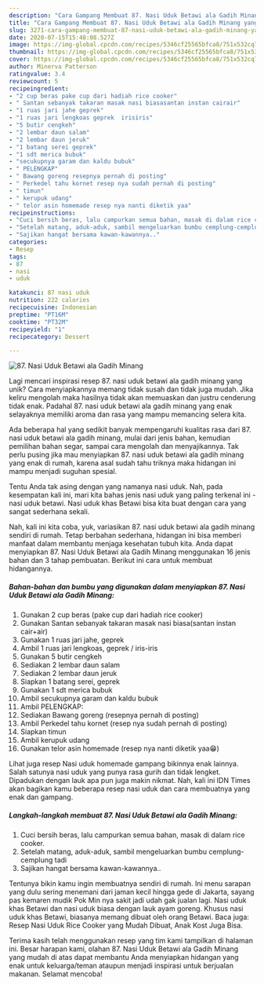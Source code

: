 ```yaml
---
description: "Cara Gampang Membuat 87. Nasi Uduk Betawi ala Gadih Minang yang Sempurna"
title: "Cara Gampang Membuat 87. Nasi Uduk Betawi ala Gadih Minang yang Sempurna"
slug: 3271-cara-gampang-membuat-87-nasi-uduk-betawi-ala-gadih-minang-yang-sempurna
date: 2020-07-15T15:48:08.527Z
image: https://img-global.cpcdn.com/recipes/5346cf25565bfca8/751x532cq70/87-nasi-uduk-betawi-ala-gadih-minang-foto-resep-utama.jpg
thumbnail: https://img-global.cpcdn.com/recipes/5346cf25565bfca8/751x532cq70/87-nasi-uduk-betawi-ala-gadih-minang-foto-resep-utama.jpg
cover: https://img-global.cpcdn.com/recipes/5346cf25565bfca8/751x532cq70/87-nasi-uduk-betawi-ala-gadih-minang-foto-resep-utama.jpg
author: Minerva Patterson
ratingvalue: 3.4
reviewcount: 5
recipeingredient:
- "2 cup beras pake cup dari hadiah rice cooker"
- " Santan sebanyak takaran masak nasi biasasantan instan cairair"
- "1 ruas jari jahe geprek"
- "1 ruas jari lengkoas geprek  irisiris"
- "5 butir cengkeh"
- "2 lembar daun salam"
- "2 lembar daun jeruk"
- "1 batang serei geprek"
- "1 sdt merica bubuk"
- "secukupnya garam dan kaldu bubuk"
- " PELENGKAP"
- " Bawang goreng resepnya pernah di posting"
- " Perkedel tahu kornet resep nya sudah pernah di posting"
- " timun"
- " kerupuk udang"
- " telor asin homemade resep nya nanti diketik yaa"
recipeinstructions:
- "Cuci bersih beras, lalu campurkan semua bahan, masak di dalam rice cooker."
- "Setelah matang, aduk-aduk, sambil mengeluarkan bumbu cemplung-cemplung tadi"
- "Sajikan hangat bersama kawan-kawannya.."
categories:
- Resep
tags:
- 87
- nasi
- uduk

katakunci: 87 nasi uduk 
nutrition: 222 calories
recipecuisine: Indonesian
preptime: "PT16M"
cooktime: "PT32M"
recipeyield: "1"
recipecategory: Dessert

---
```



![87. Nasi Uduk Betawi ala Gadih Minang](https://img-global.cpcdn.com/recipes/5346cf25565bfca8/751x532cq70/87-nasi-uduk-betawi-ala-gadih-minang-foto-resep-utama.jpg)

Lagi mencari inspirasi resep 87. nasi uduk betawi ala gadih minang yang unik? Cara menyiapkannya memang tidak susah dan tidak juga mudah. Jika keliru mengolah maka hasilnya tidak akan memuaskan dan justru cenderung tidak enak. Padahal 87. nasi uduk betawi ala gadih minang yang enak selayaknya memiliki aroma dan rasa yang mampu memancing selera kita.

Ada beberapa hal yang sedikit banyak mempengaruhi kualitas rasa dari 87. nasi uduk betawi ala gadih minang, mulai dari jenis bahan, kemudian pemilihan bahan segar, sampai cara mengolah dan menyajikannya. Tak perlu pusing jika mau menyiapkan 87. nasi uduk betawi ala gadih minang yang enak di rumah, karena asal sudah tahu triknya maka hidangan ini mampu menjadi suguhan spesial.

Tentu Anda tak asing dengan yang namanya nasi uduk. Nah, pada kesempatan kali ini, mari kita bahas jenis nasi uduk yang paling terkenal ini - nasi uduk betawi. Nasi uduk khas Betawi bisa kita buat dengan cara yang sangat sederhana sekali.


Nah, kali ini kita coba, yuk, variasikan 87. nasi uduk betawi ala gadih minang sendiri di rumah. Tetap berbahan sederhana, hidangan ini bisa memberi manfaat dalam membantu menjaga kesehatan tubuh kita. Anda dapat menyiapkan 87. Nasi Uduk Betawi ala Gadih Minang menggunakan 16 jenis bahan dan 3 tahap pembuatan. Berikut ini cara untuk membuat hidangannya.

<!--inarticleads1-->

##### Bahan-bahan dan bumbu yang digunakan dalam menyiapkan 87. Nasi Uduk Betawi ala Gadih Minang:

1. Gunakan 2 cup beras (pake cup dari hadiah rice cooker)
1. Gunakan  Santan sebanyak takaran masak nasi biasa(santan instan cair+air)
1. Gunakan 1 ruas jari jahe, geprek
1. Ambil 1 ruas jari lengkoas, geprek / iris-iris
1. Gunakan 5 butir cengkeh
1. Sediakan 2 lembar daun salam
1. Sediakan 2 lembar daun jeruk
1. Siapkan 1 batang serei, geprek
1. Gunakan 1 sdt merica bubuk
1. Ambil secukupnya garam dan kaldu bubuk
1. Ambil  PELENGKAP:
1. Sediakan  Bawang goreng (resepnya pernah di posting)
1. Ambil  Perkedel tahu kornet (resep nya sudah pernah di posting)
1. Siapkan  timun
1. Ambil  kerupuk udang
1. Gunakan  telor asin homemade (resep nya nanti diketik yaa😁)


Lihat juga resep Nasi uduk homemade gampang bikinnya enak lainnya. Salah satunya nasi uduk yang punya rasa gurih dan tidak lengket. Dipadukan dengan lauk apa pun juga makin nikmat. Nah, kali ini IDN Times akan bagikan kamu beberapa resep nasi uduk dan cara membuatnya yang enak dan gampang. 

<!--inarticleads2-->

##### Langkah-langkah membuat 87. Nasi Uduk Betawi ala Gadih Minang:

1. Cuci bersih beras, lalu campurkan semua bahan, masak di dalam rice cooker.
1. Setelah matang, aduk-aduk, sambil mengeluarkan bumbu cemplung-cemplung tadi
1. Sajikan hangat bersama kawan-kawannya..


Tentunya bikin kamu ingin membuatnya sendiri di rumah. Ini menu sarapan yang dulu sering menemani dari jaman kecil hingga gede di Jakarta, sayang pas kemaren mudik Pok Min nya sakit jadi udah gak jualan lagi. Nasi uduk khas Betawi dan nasi uduk biasa dengan lauk ayam goreng. Khusus nasi uduk khas Betawi, biasanya memang dibuat oleh orang Betawi. Baca juga: Resep Nasi Uduk Rice Cooker yang Mudah Dibuat, Anak Kost Juga Bisa. 

Terima kasih telah menggunakan resep yang tim kami tampilkan di halaman ini. Besar harapan kami, olahan 87. Nasi Uduk Betawi ala Gadih Minang yang mudah di atas dapat membantu Anda menyiapkan hidangan yang enak untuk keluarga/teman ataupun menjadi inspirasi untuk berjualan makanan. Selamat mencoba!
